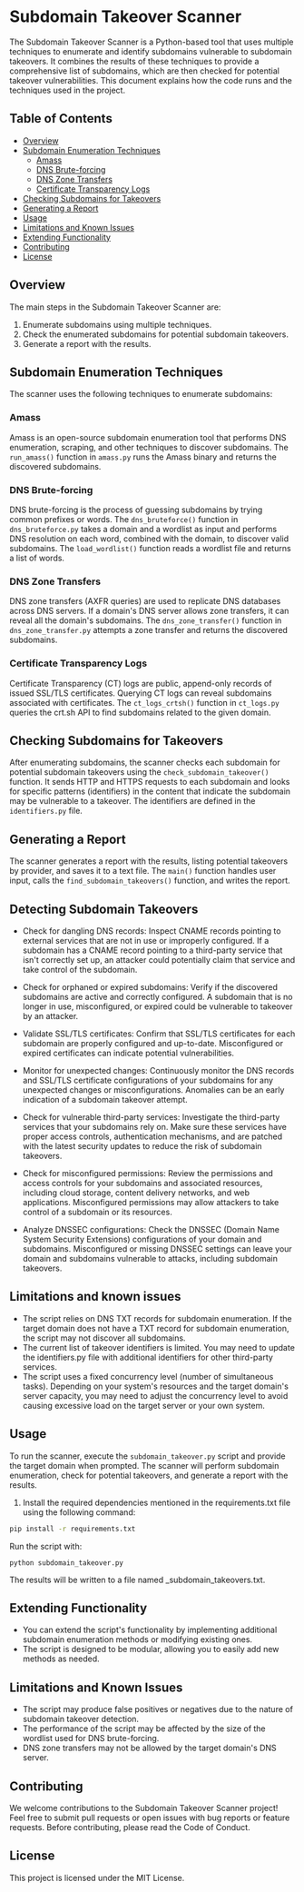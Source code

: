 # Subdomain Takeover Scanner

The Subdomain Takeover Scanner is a Python-based tool that uses multiple techniques to enumerate and identify subdomains vulnerable to subdomain takeovers. It combines the results of these techniques to provide a comprehensive list of subdomains, which are then checked for potential takeover vulnerabilities. This document explains how the code runs and the techniques used in the project.

## Table of Contents

- [Overview](#overview)
- [Subdomain Enumeration Techniques](#subdomain-enumeration-techniques)
  - [Amass](#amass)
  - [DNS Brute-forcing](#dns-brute-forcing)
  - [DNS Zone Transfers](#dns-zone-transfers)
  - [Certificate Transparency Logs](#certificate-transparency-logs)
- [Checking Subdomains for Takeovers](#checking-subdomains-for-takeovers)
- [Generating a Report](#generating-a-report)
- [Usage](#usage)
- [Limitations and Known Issues](#limitations-and-known-issues)
- [Extending Functionality](#extending-functionality)
- [Contributing](#contributing)
- [License](#license)


## Overview

The main steps in the Subdomain Takeover Scanner are:

1. Enumerate subdomains using multiple techniques.
2. Check the enumerated subdomains for potential subdomain takeovers.
3. Generate a report with the results.

## Subdomain Enumeration Techniques

The scanner uses the following techniques to enumerate subdomains:

### Amass

Amass is an open-source subdomain enumeration tool that performs DNS enumeration, scraping, and other techniques to discover subdomains. The `run_amass()` function in `amass.py` runs the Amass binary and returns the discovered subdomains.

### DNS Brute-forcing

DNS brute-forcing is the process of guessing subdomains by trying common prefixes or words. The `dns_bruteforce()` function in `dns_bruteforce.py` takes a domain and a wordlist as input and performs DNS resolution on each word, combined with the domain, to discover valid subdomains. The `load_wordlist()` function reads a wordlist file and returns a list of words.

### DNS Zone Transfers

DNS zone transfers (AXFR queries) are used to replicate DNS databases across DNS servers. If a domain's DNS server allows zone transfers, it can reveal all the domain's subdomains. The `dns_zone_transfer()` function in `dns_zone_transfer.py` attempts a zone transfer and returns the discovered subdomains.

### Certificate Transparency Logs

Certificate Transparency (CT) logs are public, append-only records of issued SSL/TLS certificates. Querying CT logs can reveal subdomains associated with certificates. The `ct_logs_crtsh()` function in `ct_logs.py` queries the crt.sh API to find subdomains related to the given domain.

## Checking Subdomains for Takeovers

After enumerating subdomains, the scanner checks each subdomain for potential subdomain takeovers using the `check_subdomain_takeover()` function. It sends HTTP and HTTPS requests to each subdomain and looks for specific patterns (identifiers) in the content that indicate the subdomain may be vulnerable to a takeover. The identifiers are defined in the `identifiers.py` file.

## Generating a Report

The scanner generates a report with the results, listing potential takeovers by provider, and saves it to a text file. The `main()` function handles user input, calls the `find_subdomain_takeovers()` function, and writes the report.

## Detecting Subdomain Takeovers

- Check for dangling DNS records: Inspect CNAME records pointing to external services that are not in use or improperly configured. If a subdomain has a CNAME record pointing to a third-party service that isn't correctly set up, an attacker could potentially claim that service and take control of the subdomain.

- Check for orphaned or expired subdomains: Verify if the discovered subdomains are active and correctly configured. A subdomain that is no longer in use, misconfigured, or expired could be vulnerable to takeover by an attacker.

- Validate SSL/TLS certificates: Confirm that SSL/TLS certificates for each subdomain are properly configured and up-to-date. Misconfigured or expired certificates can indicate potential vulnerabilities.

- Monitor for unexpected changes: Continuously monitor the DNS records and SSL/TLS certificate configurations of your subdomains for any unexpected changes or misconfigurations. Anomalies can be an early indication of a subdomain takeover attempt.

- Check for vulnerable third-party services: Investigate the third-party services that your subdomains rely on. Make sure these services have proper access controls, authentication mechanisms, and are patched with the latest security updates to reduce the risk of subdomain takeovers.

- Check for misconfigured permissions: Review the permissions and access controls for your subdomains and associated resources, including cloud storage, content delivery networks, and web applications. Misconfigured permissions may allow attackers to take control of a subdomain or its resources.

- Analyze DNSSEC configurations: Check the DNSSEC (Domain Name System Security Extensions) configurations of your domain and subdomains. Misconfigured or missing DNSSEC settings can leave your domain and subdomains vulnerable to attacks, including subdomain takeovers.

## Limitations and known issues

- The script relies on DNS TXT records for subdomain enumeration. If the target domain does not have a TXT record for subdomain enumeration, the script may not discover all subdomains.
- The current list of takeover identifiers is limited. You may need to update the identifiers.py file with additional identifiers for other third-party services.
- The script uses a fixed concurrency level (number of simultaneous tasks). Depending on your system's resources and the target domain's server capacity, you may need to adjust the concurrency level to avoid causing excessive load on the target server or your own system.

## Usage

To run the scanner, execute the `subdomain_takeover.py` script and provide the target domain when prompted. The scanner will perform subdomain enumeration, check for potential takeovers, and generate a report with the results.

1. Install the required dependencies mentioned in the requirements.txt file using the following command:

```bash
pip install -r requirements.txt
```

Run the script with:
```
python subdomain_takeover.py
```

The results will be written to a file named <domain>_subdomain_takeovers.txt.

## Extending Functionality

- You can extend the script's functionality by implementing additional subdomain enumeration methods or modifying existing ones. 
- The script is designed to be modular, allowing you to easily add new methods as needed.

## Limitations and Known Issues

- The script may produce false positives or negatives due to the nature of subdomain takeover detection.
- The performance of the script may be affected by the size of the wordlist used for DNS brute-forcing.
- DNS zone transfers may not be allowed by the target domain's DNS server.


## Contributing

We welcome contributions to the Subdomain Takeover Scanner project! Feel free to submit pull requests or open issues with bug reports or feature requests. Before contributing, please read the Code of Conduct.

## License

This project is licensed under the MIT License.